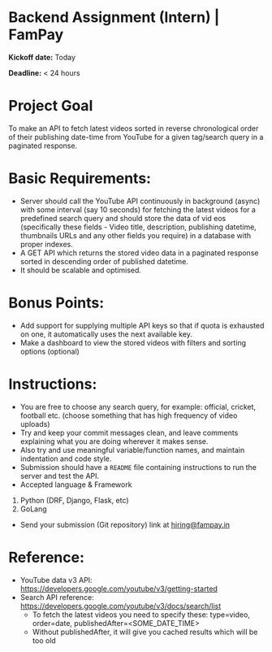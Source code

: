 # Backend Assignment (Intern) | FamPay

**Kickoff date:** Today

**Deadline:** < 24 hours

# Project Goal

To make an API to fetch latest videos sorted in reverse chronological order of their publishing date-time from YouTube for a given tag/search query in a paginated response.

# Basic Requirements:

- Server should call the YouTube API continuously in background (async) with some interval (say 10 seconds) for fetching the latest videos for a predefined search query and should store the data of vid eos (specifically these fields - Video title, description, publishing datetime, thumbnails URLs and any other fields you require) in a database with proper indexes.
- A GET API which returns the stored video data in a paginated response sorted in descending order of published datetime.
- It should be scalable and optimised.

# Bonus Points:

- Add support for supplying multiple API keys so that if quota is exhausted on one, it automatically uses the next available key.
- Make a dashboard to view the stored videos with filters and sorting options (optional)

# Instructions:

- You are free to choose any search query, for example: official, cricket, football etc. (choose something that has high frequency of video uploads)
- Try and keep your commit messages clean, and leave comments explaining what you are doing wherever it makes sense.
- Also try and use meaningful variable/function names, and maintain indentation and code style.
- Submission should have a `README` file containing instructions to run the server and test the API.
- Accepted language & Framework
1. Python (DRF, Django, Flask, etc)
2. GoLang
- Send your submission (Git repository) link at hiring@fampay.in

# Reference:

- YouTube data v3 API: https://developers.google.com/youtube/v3/getting-started
- Search API reference: https://developers.google.com/youtube/v3/docs/search/list
    - To fetch the latest videos you need to specify these: type=video, order=date, publishedAfter=<SOME_DATE_TIME>
    - Without publishedAfter, it will give you cached results which will be too old